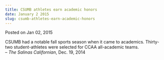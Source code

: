 ```yaml
---
title: CSUMB athletes earn academic honors
date: January 2 2015
slug: csumb-athletes-earn-academic-honors
---
```


 



<span class="date">Posted on Jan 02, 2015    </span>
<p>CSUMB had a notable fall sports season when it came to
academics. Thirty-two student-athletes were selected for CCAA
all-academic teams.<br>
&#x2013; <em>The Salinas Californian</em>, Dec. 19, 2014</br></p>





```
